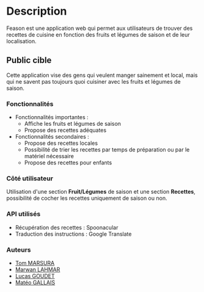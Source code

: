 # Description

Feason est une application web qui permet aux utilisateurs de trouver des recettes de cuisine en fonction des fruits et légumes de saison et de leur localisation.

## Public cible

Cette application vise des gens qui veulent manger sainement et local, mais qui ne savent pas toujours quoi cuisiner avec les fruits et légumes de saison.

### Fonctionnalités

- Fonctionnalités importantes :
    - Affiche les fruits et légumes de saison
    - Propose des recettes adéquates
- Fonctionnalités secondaires :
    - Propose des recettes locales
    - Possibilité de trier les recettes par temps de préparation ou par le matériel nécessaire
    - Propose des recettes pour enfants

### Côté utilisateur

Utilisation d'une section **Fruit/Légumes** de saison et une section **Recettes**, possibilité de cocher les recettes uniquement de saison ou non.

### API utilisés

- Récupération des recettes : Spoonacular
- Traduction des instructions : Google Translate

### Auteurs

- [Tom MARSURA](test)
- [Marwan LAHMAR](test)
- [Lucas GOUDET](test)
- [Matéo GALLAIS](test)